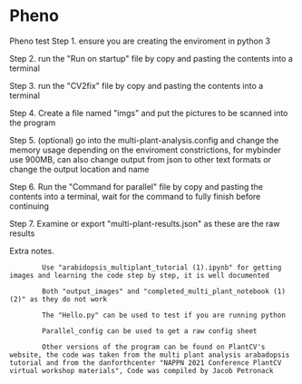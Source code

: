 # Pheno
Pheno test
Step 1. ensure you are creating the enviroment in python 3

Step 2. run the "Run on startup" file by copy and pasting the contents             into a terminal

Step 3. run the "CV2fix" file by copy and pasting the contents into a               terminal

Step 4. Create a file named "imgs" and put the pictures to be scanned               into the program

Step 5. (optional) go into the multi-plant-analysis.config and change the           memory usage depending on the enviroment constrictions, for                 mybinder use 900MB, can also change output from json to other               text formats or change the output location and name

Step 6. Run the "Command for parallel" file by copy and pasting the                 contents into a terminal, wait for the command to fully finish             before continuing

Step 7. Examine or export "multi-plant-results.json" as these are the raw           results

Extra notes. 

            Use "arabidopsis_multiplant_tutorial (1).ipynb" for getting images and learning the code step by step, it is well documented

            Both "output_images" and "completed_multi_plant_notebook (1) (2)" as they do not work
            
            The "Hello.py" can be used to test if you are running python
            
            Parallel_config can be used to get a raw config sheet
            
            Other versions of the program can be found on PlantCV's website, the code was taken from the multi plant analysis arabadopsis tutorial and from the danforthcenter "NAPPN 2021 Conference PlantCV virtual workshop materials", Code was compiled by Jacob Petronack
